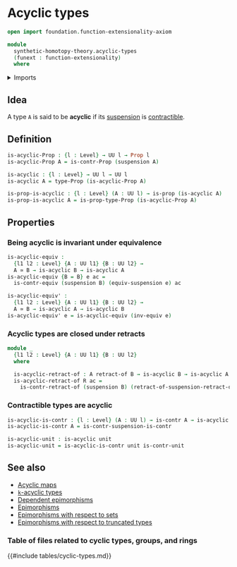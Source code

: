 # Acyclic types

```agda
open import foundation.function-extensionality-axiom

module
  synthetic-homotopy-theory.acyclic-types
  (funext : function-extensionality)
  where
```

<details><summary>Imports</summary>

```agda
open import foundation.contractible-types funext
open import foundation.equivalences funext
open import foundation.propositions funext
open import foundation.retracts-of-types funext
open import foundation.unit-type
open import foundation.universe-levels

open import synthetic-homotopy-theory.functoriality-suspensions funext
open import synthetic-homotopy-theory.suspensions-of-types funext
```

</details>

## Idea

A type `A` is said to be **acyclic** if its
[suspension](synthetic-homotopy-theory.suspensions-of-types.md) is
[contractible](foundation.contractible-types.md).

## Definition

```agda
is-acyclic-Prop : {l : Level} → UU l → Prop l
is-acyclic-Prop A = is-contr-Prop (suspension A)

is-acyclic : {l : Level} → UU l → UU l
is-acyclic A = type-Prop (is-acyclic-Prop A)

is-prop-is-acyclic : {l : Level} (A : UU l) → is-prop (is-acyclic A)
is-prop-is-acyclic A = is-prop-type-Prop (is-acyclic-Prop A)
```

## Properties

### Being acyclic is invariant under equivalence

```agda
is-acyclic-equiv :
  {l1 l2 : Level} {A : UU l1} {B : UU l2} →
  A ≃ B → is-acyclic B → is-acyclic A
is-acyclic-equiv {B = B} e ac =
  is-contr-equiv (suspension B) (equiv-suspension e) ac

is-acyclic-equiv' :
  {l1 l2 : Level} {A : UU l1} {B : UU l2} →
  A ≃ B → is-acyclic A → is-acyclic B
is-acyclic-equiv' e = is-acyclic-equiv (inv-equiv e)
```

### Acyclic types are closed under retracts

```agda
module _
  {l1 l2 : Level} {A : UU l1} {B : UU l2}
  where

  is-acyclic-retract-of : A retract-of B → is-acyclic B → is-acyclic A
  is-acyclic-retract-of R ac =
    is-contr-retract-of (suspension B) (retract-of-suspension-retract-of R) ac
```

### Contractible types are acyclic

```agda
is-acyclic-is-contr : {l : Level} (A : UU l) → is-contr A → is-acyclic A
is-acyclic-is-contr A = is-contr-suspension-is-contr

is-acyclic-unit : is-acyclic unit
is-acyclic-unit = is-acyclic-is-contr unit is-contr-unit
```

## See also

- [Acyclic maps](synthetic-homotopy-theory.acyclic-maps.md)
- [`k`-acyclic types](synthetic-homotopy-theory.truncated-acyclic-types.md)
- [Dependent epimorphisms](foundation.dependent-epimorphisms.md)
- [Epimorphisms](foundation.epimorphisms.md)
- [Epimorphisms with respect to sets](foundation.epimorphisms-with-respect-to-sets.md)
- [Epimorphisms with respect to truncated types](foundation.epimorphisms-with-respect-to-truncated-types.md)

### Table of files related to cyclic types, groups, and rings

{{#include tables/cyclic-types.md}}
